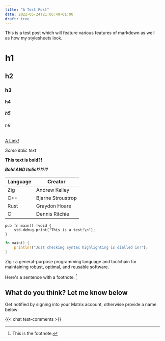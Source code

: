 ```yaml
---
title: "A Test Post"
date: 2022-05-24T21:06:40+01:00
draft: true
---
```


This is a test post which will feature various features of markdown as well as how my stylesheets look.

# h1

## h2

### h3

#### h4

##### h5

###### h6

[A Link!](https://nullndvoid.xyz)

*Some italic text*

**This text is bold?!**

***Bold AND Italic!?!?!?***

| Language | Creator           |
| -------- | ----------------- |
| Zig      | Andrew Kelley     |
| C++      | Bjarne Stroustrop |
| Rust     | Graydon Hoare     |
| C        | Dennis Ritchie    |

```zig
pub fn main() !void {
    std.debug.print("This is a test!\n");
}
```

```rust
fn main() {
    println!("Just checking syntax highlighting is dialled in!");
}
```

Zig
: a general-purpose programming language and toolchain for maintaining robust, optimal, and reusable software.

Here's a sentence with a footnote. [^1]

[^1]: This is the footnote.

## What do you think? Let me know below

Get notified by signing into your Matrix account, otherwise provide a name below:

{{< chat test-comments >}}
